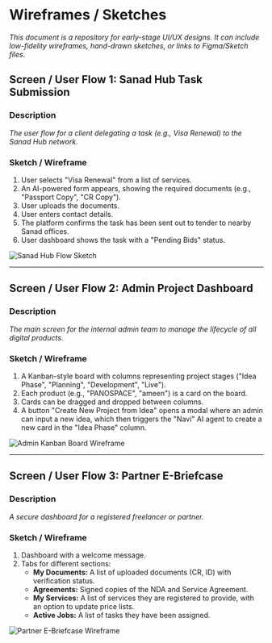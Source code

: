 
# Wireframes / Sketches

*This document is a repository for early-stage UI/UX designs. It can include low-fidelity wireframes, hand-drawn sketches, or links to Figma/Sketch files.*

## Screen / User Flow 1: Sanad Hub Task Submission

### Description
*The user flow for a client delegating a task (e.g., Visa Renewal) to the Sanad Hub network.*

### Sketch / Wireframe
1.  User selects "Visa Renewal" from a list of services.
2.  An AI-powered form appears, showing the required documents (e.g., "Passport Copy", "CR Copy").
3.  User uploads the documents.
4.  User enters contact details.
5.  The platform confirms the task has been sent out to tender to nearby Sanad offices.
6.  User dashboard shows the task with a "Pending Bids" status.

![Sanad Hub Flow Sketch](https://placehold.co/800x600?text=Sanad+Hub+Task+Submission+Flow)

---

## Screen / User Flow 2: Admin Project Dashboard

### Description
*The main screen for the internal admin team to manage the lifecycle of all digital products.*

### Sketch / Wireframe
1.  A Kanban-style board with columns representing project stages ("Idea Phase", "Planning", "Development", "Live").
2.  Each product (e.g., "PANOSPACE", "ameen") is a card on the board.
3.  Cards can be dragged and dropped between columns.
4.  A button "Create New Project from Idea" opens a modal where an admin can input a new idea, which then triggers the "Navi" AI agent to create a new card in the "Idea Phase" column.

![Admin Kanban Board Wireframe](https://placehold.co/800x600?text=Admin+Project+Kanban+Board)

---

## Screen / User Flow 3: Partner E-Briefcase

### Description
*A secure dashboard for a registered freelancer or partner.*

### Sketch / Wireframe
1.  Dashboard with a welcome message.
2.  Tabs for different sections:
    - **My Documents:** A list of uploaded documents (CR, ID) with verification status.
    - **Agreements:** Signed copies of the NDA and Service Agreement.
    - **My Services:** A list of services they are registered to provide, with an option to update price lists.
    - **Active Jobs:** A list of tasks they have been assigned.

![Partner E-Briefcase Wireframe](https://placehold.co/800x600?text=Partner+E-Briefcase+Dashboard)
